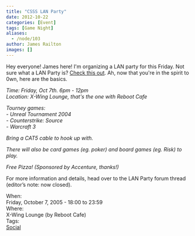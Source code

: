 ```yaml
---
title: "CSSS LAN Party"
date: 2012-10-22
categories: [Event]
tags: [Game Night]
aliases:
  - /node/103
author: James Railton
images: []
---
```


<div class="field field-name-body field-type-text-with-summary field-label-hidden"><div class="field-items"><div class="field-item even"><p>Hey everyone! James here! I&apos;m organizing a LAN party for this Friday. Not sure what a LAN Party is? <a href="http://www.lanparty.com/theguide/gettingstarted.shtm">Check this out</a>. Ah, now that you&apos;re in the spirit to 0wn, here are the basics.</p>
<p><cite>Time: Friday, Oct 7th. 6pm - 12pm<br>
Location: X-Wing Lounge, that&apos;s the one with Reboot Cafe</cite></p>
<p><cite>Tourney games:<br>
- Unreal Tournament 2004<br>
- Counterstrike: Source<br>
- Warcraft 3</cite></p>
<p><cite>Bring a CAT5 cable to hook up with.</cite></p>
<p><cite>There will also be card games (eg. poker) and board games (eg. Risk) to play.</cite></p>
<p><cite>Free Pizza! (Sponsored by Accenture, thanks!)</cite></p>
<p>For more information and details, head over to the LAN Party forum thread (editor&#x2019;s note: now closed).</p>
</div></div></div><div class="field field-name-field-dates field-type-datetime field-label-above"><div class="field-label">When:&#xA0;</div><div class="field-items"><div class="field-item even"><span class="date-display-single">Friday, October 7, 2005 - <span class="date-display-range"><span class="date-display-start">18:00</span> to <span class="date-display-end">23:59</span></span></span></div></div></div><div class="field field-name-field-location field-type-text field-label-above"><div class="field-label">Where:&#xA0;</div><div class="field-items"><div class="field-item even">X-Wing Lounge (by Reboot Cafe)</div></div></div>    <footer>
    <div class="field field-name-field-tags field-type-taxonomy-term-reference field-label-above"><div class="field-label">Tags:&#xA0;</div><div class="field-items"><div class="field-item even"><a href="/social">Social</a></div></div></div>      </footer>
